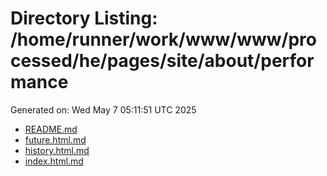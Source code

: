 # Directory Listing: /home/runner/work/www/www/processed/he/pages/site/about/performance
Generated on: Wed May  7 05:11:51 UTC 2025

- [README.md](README.md)
- [future.html.md](future.html.md)
- [history.html.md](history.html.md)
- [index.html.md](index.html.md)
